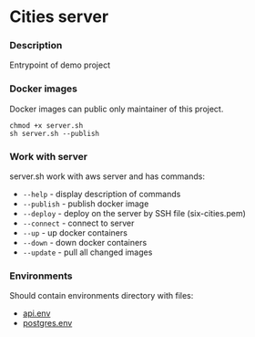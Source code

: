 # Cities server


### Description
Entrypoint of demo project


### Docker images
Docker images can public only maintainer of this project.
```shell
chmod +x server.sh
sh server.sh --publish
```


### Work with server
server.sh work with aws server and has commands:
- `--help` - display description of commands
- `--publish` - publish docker image
- `--deploy` - deploy on the server by SSH file (six-cities.pem)
- `--connect` - connect to server
- `--up` - up docker containers
- `--down` - down docker containers
- `--update` - pull all changed images


### Environments
Should contain environments directory with files:
- [api.env](https://registry.hub.docker.com/repository/docker/kvezal/cities-api)
- [postgres.env](https://hub.docker.com/repository/docker/kvezal/cities-postgres)

